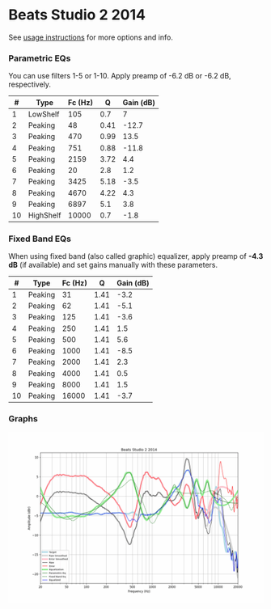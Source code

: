 # Beats Studio 2 2014
See [usage instructions](https://github.com/jaakkopasanen/AutoEq#usage) for more options and info.

### Parametric EQs
You can use filters 1-5 or 1-10. Apply preamp of -6.2 dB or -6.2 dB, respectively.

|   # | Type      |   Fc (Hz) |    Q |   Gain (dB) |
|-----|-----------|-----------|------|-------------|
|   1 | LowShelf  |       105 | 0.7  |         7   |
|   2 | Peaking   |        48 | 0.41 |       -12.7 |
|   3 | Peaking   |       470 | 0.99 |        13.5 |
|   4 | Peaking   |       751 | 0.88 |       -11.8 |
|   5 | Peaking   |      2159 | 3.72 |         4.4 |
|   6 | Peaking   |        20 | 2.8  |         1.2 |
|   7 | Peaking   |      3425 | 5.18 |        -3.5 |
|   8 | Peaking   |      4670 | 4.22 |         4.3 |
|   9 | Peaking   |      6897 | 5.1  |         3.8 |
|  10 | HighShelf |     10000 | 0.7  |        -1.8 |

### Fixed Band EQs
When using fixed band (also called graphic) equalizer, apply preamp of **-4.3 dB** (if available) and set gains manually with these parameters.

|   # | Type    |   Fc (Hz) |    Q |   Gain (dB) |
|-----|---------|-----------|------|-------------|
|   1 | Peaking |        31 | 1.41 |        -3.2 |
|   2 | Peaking |        62 | 1.41 |        -5.1 |
|   3 | Peaking |       125 | 1.41 |        -3.6 |
|   4 | Peaking |       250 | 1.41 |         1.5 |
|   5 | Peaking |       500 | 1.41 |         5.6 |
|   6 | Peaking |      1000 | 1.41 |        -8.5 |
|   7 | Peaking |      2000 | 1.41 |         2.3 |
|   8 | Peaking |      4000 | 1.41 |         0.5 |
|   9 | Peaking |      8000 | 1.41 |         1.5 |
|  10 | Peaking |     16000 | 1.41 |        -3.7 |

### Graphs
![](./Beats%20Studio%202%202014.png)

